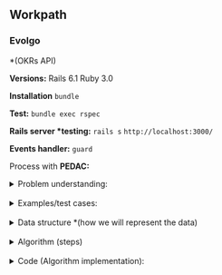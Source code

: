 ## Workpath

### Evolgo
*(OKRs API)

**Versions:**
Rails 6.1
Ruby 3.0

**Installation**
`bundle`

**Test:**
`bundle exec rspec`

**Rails server \*testing:**
`rails s`
`http://localhost:3000/`


**Events handler:**
`guard`


Process with **PEDAC:**
<details>
<summary> Problem understanding:</summary>
  <br>

  - **Problem Domain:**
    none so far
  - **Mental Model:**
      create a RESTful application with endpoints based on the 3 stories:
    - User can create a goal
    - User create key-results associated with a goal to track progress of it.
    - As user I want to get the list of my goals and see my progress.
  - **Input:**
      User, Goal, Key-Result database and endpoints
  - **Output:**
      Data answering the story-endpoints User, goal, key-result, progress
  - **Requirements:**
    - It should be an API *Only(No front-end and only endpoints)
  - **Rules:**
    - Implicit:
      - follow standards and guidelines as a production level code (Good practices, testing, Production databse as PostgreSQL).
    - Explicit:
      - None so far
  - **Questions:**
    - Probably is as easy as possible solution, in any case I think is good to ask if the user should be created with a password and we should add some Token-based Authentication.
    For now I will start it whithout as is not specified and I think it will be ok to implemented later on.

    - About the model associations.
      In my understanding:
      - User has many goals
      - Goals belong to user
      - User can Create a Key-Result
      - Key-Result belongs to Goal
      - Goal has many Key-Results
        User can Create a Key-Result **But(implicitly in my logic) it should be though Goal, right?
        So it should be:
        We create a User, the User Create a Goals, from a Goal we create Key-Objectives
        So, in my understanding, the user should assign the goal id to create a key-result. Do I am missing something?

  Answer:
  1. User authentication is not required. But, it would be a great addition. You can implement any approach that you feel better.
  2. You are right about the model association.

</details>
<br>

<details>–
<summary>Examples/test cases:</summary>

- Story 1:
  As a user I want to create a Goal.
  Acceptance criteria:
  ● A user can create a goal
  ● A goal has an owner (user who created it by default)
  ● A goal has a title. For an e.g., “Grow our engineering team”
  ● A goal has a start date
  ● A goal has an end date

- Story 2:
  A a user I want to create “Key Results”, associated with a goal, to track the progress of my goal
  Acceptance criteria:
  ● A user can create a key result
  ● A key result has a title. For an e.g., “Hire 1 Backend Engineers”
  ● A key result has a status. The status is either “not started”, “in progress”, or
  “completed”.
  ● A Key Result always belongs to a goal
  ● A goal has many key results

- Story 3:
  A a user I want to get the list of all goals that are owned by me
  Acceptance criteria:
  ● A user can view all goals they created
  ● The information about goal includes:
  ○ Title of the goal
  ○ Start date of the goal
  ○ End date of the goal
  ○ Progress of the goal
  ● The progress of a goal is decided by the status of its key results.
  ○ It is the ratio of total number of key results with completed status divided by the
  total number of key results
  ○ For examples,
  ■ If a goal has 2 key results and both are “completed” the progress is 100%
  ■ If a goal has 2 key results and 1 is “completed” the progress is 50%
  ■ If a goal has 2 key results and none of them are completed the progress
  is 0 %

  ○ The progress is also considered zero percent, if a goal does not have any key
  result associated with it.
</details>
<br>

<details>
<summary>Data structure *(how we will represent the data)</summary>
  ~PostgreSQL~, relations
</details>
<br>

<details>
<summary>Algorithm (steps)</summary>

  1. Take my time to read and reasoning, resuming the key points, create the mental model, examples, input, output, requirements, rules and ask for questions(1hr aprox).
  2. Choose the gems I need and create a new rails project:
  `rails new okrs_evolgo -T -d postgresql`
    -T `--database=postgresql` or `-d postgresql`
    -T (don't include minitest)
    --database=postgresql (use postgresql database)
  3. Add and modify this Readme file
  4. Add/set Gems/DB I want to use:
    Todo's:
      - [x]  pg (PostgreSQL) =>  https://github.com/ged/ruby-pg
      - [x] reek => https://github.com/troessner/reek
      - [x] rspec-rails => https://github.com/rspec/rspec-rails
      - [x] rubocop => https://github.com/rubocop/rubocop
      - [x] rubocop-rails => https://github.com/rubocop/rubocop-rails
      - [x] rubocop-rspec => https://github.com/rubocop/rubocop-rspec
      - [x] guard => https://github.com/guard/guard
      - [x] guard-rspec => https://github.com/guard/guard-rspec
      - [x] guard-rubocop => https://github.com/guard/guard-rubocop
      - [x] shoulda-matchers => https://github.com/thoughtbot/shoulda-matchers
      Add Rubocop autogen config*
      `rubocop --auto-gen-config`
  5. Define the model with respective columns/parameters and associations.
      - User has goals
      - Goals belong to User
      - User can Create a Key-Result
      - Key-Result belongs to Goal
      - Goal has many Key-Results

      User params
        - owner *(*=presence true)
      Goal params
        - user_id (foreign_key) *
        - title *
        - star_date
        - end_date
      KeyResult params
        - goal_id (foreign_key) *
        - user_id (foreign_key) *
        - title *
        - status (default zero to change it 'not started' via key-value)*
  6. Create models/associations via TDD
    `rails g model User owner:string`
    `rails g model Goal user:references title:string start_date:datetime end_date:datetime`
    `rails g model KeyResult user:references goal:references title:string status:float`
    Adding , :default => 0 in (status)
    **( I decided to use float instead integer for future percentage)
  7. Create validations via TDD, make all tests green and fix rubocop offensess.

  8. Add the specific controllers
    `rails g controller Users`
    `rails g controller Goals`
    `rails g controller KeyResults`

</details>
<br>
<details>
<summary> Code (Algorithm implementation):</details>

<br>